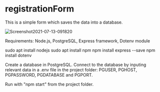 # registrationForm

This is a simple form which saves the data into a database.

![Screenshot2021-07-13-091820](https://user-images.githubusercontent.com/73026007/125411338-1f19ad80-e3be-11eb-95b8-34c7e931609b.png)

Requirements: Node.js, PostgreSQL, Express framework, Dotenv module

sudo apt install nodejs
sudo apt install npm
npm install express --save
npm install dotenv

Create a database in PostgreSQL.
Connect to the database by inputing relevant data in a .env file in the project folder: PGUSER, PGHOST, PGPASSWORD, PGDATABASE and PGPORT.

Run with "npm start" from the project folder.
